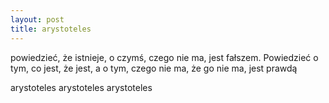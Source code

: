 ```yaml
---
layout: post
title: arystoteles
---
```


powiedzieć, że istnieje, o czymś, czego nie ma, jest fałszem. Powiedzieć o tym, co jest, że jest,
a o tym, czego nie ma, że go nie ma, jest prawdą

arystoteles arystoteles arystoteles
